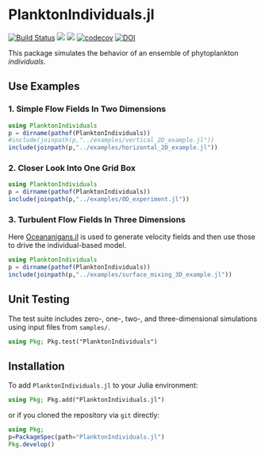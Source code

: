 # PlanktonIndividuals.jl

[![Build Status](https://travis-ci.org/JuliaOcean/PlanktonIndividuals.jl.svg?branch=master)](https://travis-ci.org/JuliaOcean/PlanktonIndividuals.jl)
[![](https://img.shields.io/badge/docs-stable-blue.svg)](https://JuliaOcean.github.io/PlanktonIndividuals.jl/stable)
[![](https://img.shields.io/badge/docs-dev-blue.svg)](https://JuliaOcean.github.io/PlanktonIndividuals.jl/dev)
[![codecov](https://codecov.io/gh/JuliaOcean/PlanktonIndividuals.jl/branch/master/graph/badge.svg?token=jJL053vHAM)](https://codecov.io/gh/JuliaOcean/PlanktonIndividuals.jl)
[![DOI](https://zenodo.org/badge/178023615.svg)](https://zenodo.org/badge/latestdoi/178023615)

This package simulates the behavior of an ensemble of phytoplankton _individuals_.

## Use Examples

### 1. Simple Flow Fields In Two Dimensions

```julia
using PlanktonIndividuals
p = dirname(pathof(PlanktonIndividuals))
#include(joinpath(p,"../examples/vertical_2D_example.jl"))
include(joinpath(p,"../examples/horizontal_2D_example.jl"))
```

### 2. Closer Look Into One Grid Box

```julia
using PlanktonIndividuals
p = dirname(pathof(PlanktonIndividuals))
include(joinpath(p,"../examples/0D_experiment.jl"))
```

### 3. Turbulent Flow Fields In Three Dimensions

Here [Oceananigans.jl](https://github.com/climate-machine/Oceananigans.jl) is used to generate velocity fields and then use those to drive the individual-based model.

```julia
using PlanktonIndividuals
p = dirname(pathof(PlanktonIndividuals))
include(joinpath(p,"../examples/surface_mixing_3D_example.jl"))
```

## Unit Testing

The test suite includes zero-, one-, two-, and three-dimensional simulations using input files from `samples/`.

```julia
using Pkg; Pkg.test("PlanktonIndividuals")
```

## Installation

To add `PlanktonIndividuals.jl` to your Julia environment:

```julia
using Pkg; Pkg.add("PlanktonIndividuals.jl")
```

or if you cloned the repository via `git` directly:

```julia
using Pkg; 
p=PackageSpec(path="PlanktonIndividuals.jl")
Pkg.develop()
```
